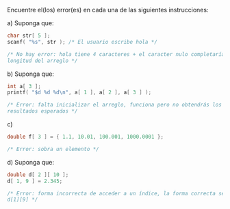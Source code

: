 Encuentre el(los) error(es) en cada una de las siguientes instrucciones:

a) Suponga que:
```c
char str[ 5 ];
scanf( "%s", str ); /* El usuario escribe hola */

/* No hay error: hola tiene 4 caracteres + el caracter nulo completarían la
longitud del arreglo */
```

b) Suponga que:
```c
int a[ 3 ];
printf( "$d %d %d\n", a[ 1 ], a[ 2 ], a[ 3 ] );

/* Error: falta inicializar el arreglo, funciona pero no obtendrás los
resultados esperados */
```

c)
```c
double f[ 3 ] = { 1.1, 10.01, 100.001, 1000.0001 };

/* Error: sobra un elemento */
```

d) Suponga que:
```c
double d[ 2 ][ 10 ];
d[ 1, 9 ] = 2.345;

/* Error: forma incorrecta de acceder a un índice, la forma correcta sería
d[1][9] */
```
